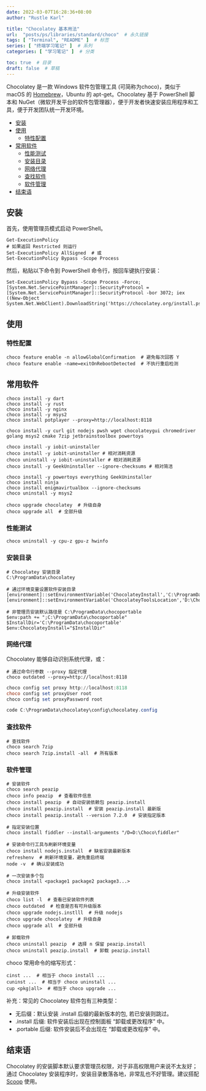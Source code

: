```yaml
---
date: 2022-03-07T16:28:36+08:00
author: "Rustle Karl"

title: "Chocolatey 基本用法"
url:  "posts/ps/libraries/standard/choco"  # 永久链接
tags: [ "Terminal", "README" ]  # 标签
series: [ "终端学习笔记" ]  # 系列
categories: [ "学习笔记" ]  # 分类

toc: true  # 目录
draft: false  # 草稿
---
```


Chocolatey 是一款 Windows 软件包管理工具 (可简称为choco)，类似于 macOS 的 [Homebrew](https://mayanote.com/mark/post/homebrew-cheat-sheet)，Ubuntu 的 apt-get。Chocolatey 基于 PowerShell 脚本和 NuGet（微软开发平台的软件包管理器），便于开发者快速安装应用程序和工具，便于开发团队统一开发环境。

- [安装](#安装)
- [使用](#使用)
  - [特性配置](#特性配置)
- [常用软件](#常用软件)
  - [性能测试](#性能测试)
  - [安装目录](#安装目录)
  - [网络代理](#网络代理)
  - [查找软件](#查找软件)
  - [软件管理](#软件管理)
- [结束语](#结束语)

## 安装

首先，使用管理员模式启动 PowerShell。

```shell
Get-ExecutionPolicy
# 如果返回 Restricted 则运行
Set-ExecutionPolicy AllSigned  # 或
Set-ExecutionPolicy Bypass -Scope Process
```

然后，粘贴以下命令到 PowerShell 命令行，按回车键执行安装：

```shell
Set-ExecutionPolicy Bypass -Scope Process -Force; [System.Net.ServicePointManager]::SecurityProtocol = [System.Net.ServicePointManager]::SecurityProtocol -bor 3072; iex ((New-Object System.Net.WebClient).DownloadString('https://chocolatey.org/install.ps1'))
```

## 使用

### 特性配置

```shell
choco feature enable -n allowGlobalConfirmation  # 避免每次回答 Y
choco feature enable -name=exitOnRebootDetected  # 不执行重启检测
```

## 常用软件

```shell
choco install -y dart
choco install -y rust
choco install -y nginx
choco install -y msys2
choco install potplayer --proxy=http://localhost:8118

choco install -y curl git nodejs pwsh wget chocolateygui chromedriver golang msys2 cmake 7zip jetbrainstoolbox powertoys

choco install -y iobit-uninstaller
choco install -y iobit-uninstaller # 相对消耗资源
choco uninstall -y iobit-uninstaller # 相对消耗资源
choco install -y GeekUninstaller --ignore-checksums # 相对简洁

choco install -y powertoys everything GeekUninstaller
choco install ninja
choco install enigmavirtualbox --ignore-checksums
choco uninstall -y msys2

choco upgrade chocolatey  # 升级自身
choco upgrade all  # 全部升级
```

### 性能测试

```
choco uninstall -y cpu-z gpu-z hwinfo
```

### 安装目录

```shell
# Chocolatey 安装目录
C:\ProgramData\chocolatey

# 通过环境变量设置软件安装目录
[environment]::setEnvironmentVariable('ChocolateyInstall','C:\ProgramData\chocolatey','Machine')
[environment]::setEnvironmentVariable('ChocolateyToolsLocation','D:\Choco','Machine')

# 非管理员安装默认路径是 C:\ProgramData\chocoportable
$env:path += ";C:\ProgramData\chocoportable"
$InstallDir='C:\ProgramData\chocoportable'
$env:ChocolateyInstall="$InstallDir"
```

### 网络代理

Chocolatey 能够自动识别系统代理，或：

```shell
# 通过命令行参数 --proxy 指定代理
choco outdated --proxy=http://localhost:8118
```

```powershell
choco config set proxy http://localhost:8118
choco config set proxyUser root
choco config set proxyPassword root

code C:\ProgramData\chocolatey\config\chocolatey.config
```

### 查找软件

```shell
# 查找软件
choco search 7zip
choco search 7zip.install -all  # 所有版本
```

### 软件管理

```shell
# 安装软件
choco search peazip
choco info peazip  # 查看软件信息
choco install peazip  # 自动安装依赖包 peazip.install
choco install peazip.install  # 安装 peazip.install 最新版
choco install peazip.install --version 7.2.0  # 安装指定版本

# 指定安装位置
choco install fiddler --install-arguments "/D=D:\Choco\fiddler"

# 安装命令行工具与刷新环境变量
choco install nodejs.install  # 缺省安装最新版本
refreshenv  # 刷新环境变量，避免重启终端
node -v  # 确认安装成功

# 一次安装多个包
choco install <package1 package2 package3...>

# 升级安装软件
choco list -l  # 查看已安装软件列表
choco outdated  # 检查是否有可升级版本
choco upgrade nodejs.instlll  # 升级 nodejs
choco upgrade chocolatey  # 升级自身
choco upgrade all  # 全部升级

# 卸载软件
choco uninstall peazip  # 选择 n 保留 peazip.install
choco uninstall peazip.install  # 卸载 peazip.install
```

choco 常用命令的缩写形式：

```shell
cinst ...  # 相当于 choco install ...
cuninst ...  # 相当于 choco uninstall ...
cup <pkg|all>  # 相当于 choco upgrade ...
```

补充：常见的 Chocolatey 软件包有三种类型：

- 无后缀：默认安装 .install 后缀的最新版本的包, 若已安装则跳过。
- .install 后缀: 软件安装后出现在控制面板 “卸载或更改程序” 中。
- .portable 后缀: 软件安装后不会出现在 “卸载或更改程序” 中。

## 结束语

Chocolatey 的安装脚本默认要求管理员权限，对于非高权限用户来说不太友好；通过 Chocolatey 安装程序时，安装目录散落各地，非常乱也不好管理。建议搭配 [Scoop](https://mayanote.com/mark/post/scoop-cheat-sheet) 使用。
